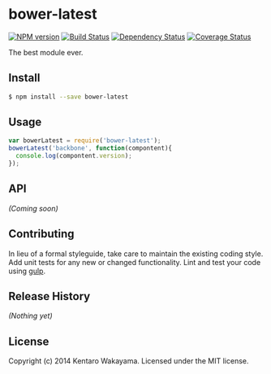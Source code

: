 # bower-latest 
[![NPM version][npm-image]][npm-url] [![Build Status][travis-image]][travis-url] [![Dependency Status][daviddm-url]][daviddm-image] [![Coverage Status][coveralls-image]][coveralls-url]

The best module ever.

## Install

```bash
$ npm install --save bower-latest
```


## Usage

```javascript
var bowerLatest = require('bower-latest');
bowerLatest('backbone', function(compontent){
  console.log(compontent.version);
});
```

## API

_(Coming soon)_


## Contributing

In lieu of a formal styleguide, take care to maintain the existing coding style. Add unit tests for any new or changed functionality. Lint and test your code using [gulp](http://gulpjs.com/).


## Release History

_(Nothing yet)_


## License

Copyright (c) 2014 Kentaro Wakayama. Licensed under the MIT license.



[npm-url]: https://npmjs.org/package/bower-latest
[npm-image]: https://badge.fury.io/js/bower-latest.svg
[travis-url]: https://travis-ci.org/kwakayama/bower-latest
[travis-image]: https://travis-ci.org/kwakayama/bower-latest.svg?branch=master
[daviddm-url]: https://david-dm.org/kwakayama/bower-latest.svg?theme=shields.io
[daviddm-image]: https://david-dm.org/kwakayama/bower-latest
[coveralls-url]: https://coveralls.io/r/kwakayama/bower-latest?branch=master
[coveralls-image]: https://coveralls.io/repos/kwakayama/bower-latest/badge.png?branch=master
